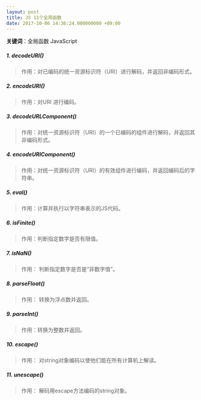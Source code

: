 ```yaml
---
layout: post
title: JS 11个全局函数
date: 2017-10-06 14:36:24.000000000 +09:00
---
```


**关键词**：全局函数 JavaScript
##### 1. decodeURI()
> 作用：对已编码的统一资源标识符（URI）进行解码，并返回非编码形式。

##### 2. encodeURI()
> 作用：对URI 进行编码。

##### 3. decodeURLComponent()
> 作用：对统一资源标识符（URI）的一个已编码的组件进行解码，并返回其非编码形式。

##### 4. encodeURIComponent()
> 作用：对统一资源标识符（URI）的有效组件进行编码，并返回编码后的字符串。

##### 5. eval()
> 作用：计算并执行以字符串表示的JS代码。

##### 6. isFinite()
> 作用：判断指定数字是否有限值。

##### 7. isNaN()
> 作用： 判断指定数字是否是“非数字值”。

##### 8. parseFloat()
> 作用： 转换为浮点数并返回。

##### 9. parseInt()
> 作用：转换为整数并返回。

##### 10. escape()
> 作用： 对string对象编码以使他们能在所有计算机上解读。

##### 11. unescape()
> 作用： 解码用escape方法编码的string对象。

